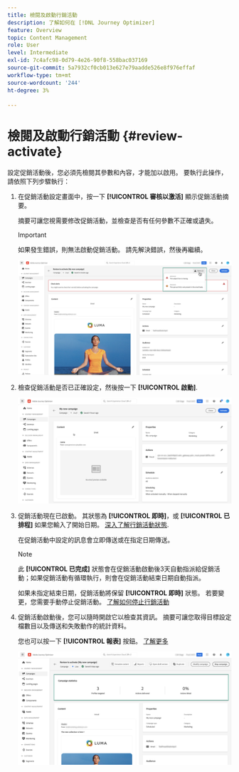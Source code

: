 ```yaml
---
title: 檢閱及啟動行銷活動
description: 了解如何在 [!DNL Journey Optimizer]
feature: Overview
topic: Content Management
role: User
level: Intermediate
exl-id: 7c4afc98-0d79-4e26-90f8-558bac037169
source-git-commit: 5a7932cf0cb013e627e79aadde526e8f976effaf
workflow-type: tm+mt
source-wordcount: '244'
ht-degree: 3%

---
```


# 檢閱及啟動行銷活動 {#review-activate}

設定促銷活動後，您必須先檢閱其參數和內容，才能加以啟用。 要執行此操作，請依照下列步驟執行：

1. 在促銷活動設定畫面中，按一下 **[!UICONTROL 審核以激活]** 顯示促銷活動摘要。

   摘要可讓您視需要修改促銷活動，並檢查是否有任何參數不正確或遺失。

   >[!IMPORTANT]
   >
   >如果發生錯誤，則無法啟動促銷活動。 請先解決錯誤，然後再繼續。

   ![](assets/create-campaign-alerts.png)

1. 檢查促銷活動是否已正確設定，然後按一下 **[!UICONTROL 啟動]**.

   ![](assets/create-campaign-review.png)

1. 促銷活動現在已啟動。 其狀態為 **[!UICONTROL 即時]**，或 **[!UICONTROL 已排程]** 如果您輸入了開始日期。 [深入了解行銷活動狀態](get-started-with-campaigns.md#statuses).

   在促銷活動中設定的訊息會立即傳送或在指定日期傳送。

   >[!NOTE]
   >
   >此 **[!UICONTROL 已完成]** 狀態會在促銷活動啟動後3天自動指派給促銷活動；如果促銷活動有循環執行，則會在促銷活動結束日期自動指派。
   >
   >如果未指定結束日期，促銷活動將保留 **[!UICONTROL 即時]** 狀態。 若要變更，您需要手動停止促銷活動。 [了解如何停止行銷活動](modify-stop-campaign.md)

1. 促銷活動啟動後，您可以隨時開啟它以檢查其資訊。 摘要可讓您取得目標設定檔數目以及傳送和失敗動作的統計資料。

   您也可以按一下 **[!UICONTROL 報表]** 按鈕。 [了解更多](../reports/campaign-global-report.md)

   ![](assets/create-campaign-summary.png)
